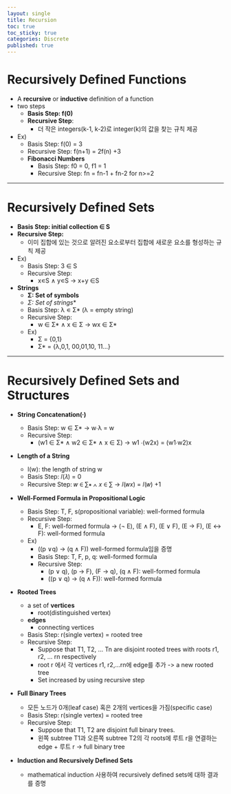 ```yaml
---
layout: single
title: Recursion
toc: true
toc_sticky: true
categories: Discrete
published: true
---
```


# Recursively Defined Functions
* A **recursive** or **inductive** definition of a function
* two steps
    * **Basis Step: f(0)**
    * **Recursive Step**: 
        * 더 작은 integers(k-1, k-2)로 integer(k)의 값을 찾는 규칙 제공
* Ex)
    * Basis Step: f(0) = 3
    * Recursive Step: f(n+1) = 2f(n) +3
    * **Fibonacci Numbers**
        * Basis Step: f0 = 0, f1 = 1
        * Recursive Step: fn = fn-1 + fn-2 for n>=2

--------------

# Recursively Defined Sets
* **Basis Step: initial collection ∈ S**
* **Recursive Step:**
    * 이미 집합에 있는 것으로 알려진 요소로부터 집합에 새로운 요소를 형성하는 규칙 제공
* Ex)
    * Basis Step: 3 ∈ S
    * Recursive Step: 
        * x∊S ∧ y∊S → x+y ∈S 
* **Strings**
    * **Σ: Set of symbols**
    * **Σ*: Set of strings**
    * Basis Step: λ ∊ Σ* (λ = empty string)
    *  Recursive Step: 
        * w ∈ Σ* ∧ x ∈ Σ → wx ∈ Σ*
    * Ex)
        * Σ = {0,1}
        * Σ* = {λ,0,1, 00,01,10, 11…} 

--------------

# Recursively Defined Sets and Structures
* **String Concatenation(∙)**
    * Basis Step: w ∈ Σ* → w∙λ = w
    * Recursive Step:
        * (w1 ∈ Σ*  ∧ w2 ∈ Σ*  ∧ x ∈ Σ) → w1 ∙(w2x) = (w1∙w2)x 
* **Length of a String**
    * l(w): the length of string w
    * Basis Step: 𝑙(𝜆) = 0
    * Recursive Step: 𝑤 ∈ ∑∗ ∧ 𝑥 ∈ ∑ → 𝑙(𝑤𝑥) = 𝑙(𝑤) +1
* **Well-Formed Formula in Propositional Logic**
    * Basis Step: T, F, s(propositional variable): well-formed formula
    * Recursive Step:
        * E, F: well-formed formula → (¬ E), (E ∧ F), (E ∨ F), (E → F), (E ↔ F): well-formed formula
    * Ex)
        * ((p ∨q) → (q ∧ F)) well-formed formula임을 증명
        * Basis Step: T, F, p, q: well-formed formula
        * Recursive Step: 
            * (p ∨ q), (p → F), (F → q), (q ∧ F): well-formed formula
            * ((p ∨ q) → (q ∧ F)): well-formed formula

* **Rooted Trees**
    * a set of **vertices**
        * root(distinguished vertex)
    * **edges**
        * connecting vertices
    * Basis Step: r(single vertex) = rooted tree
    * Recursive Step: 
        * Suppose that T1, T2, … Tn are disjoint rooted trees with roots r1, r2, … rn respectively
        * root r 에서 각 vertices r1, r2,…rn에 edge를 추가 -> a new rooted tree
        * Set increased by using recursive step

* **Full Binary Trees**
    * 모든 노드가 0개(leaf case) 혹은 2개의 vertices을 가짐(specific case)
    * Basis Step: r(single vertex) = rooted tree
    * Recursive Step: 
        * Suppose that T1, T2 are disjoint full binary trees.
        * 왼쪽 subtree T1과 오른쪽 subtree T2의 각 roots에 루트 r을 연결하는 edge + 루트 r -> full binary tree

* **Induction and Recursively Defined Sets**
    * mathematical induction 사용하여 recursively defined sets에 대하 결과를 증명



